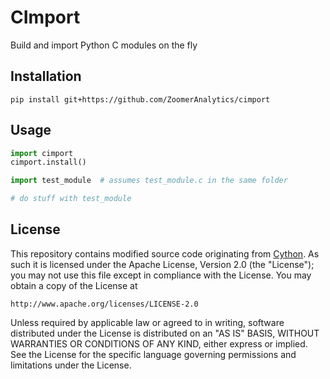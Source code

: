 # CImport
Build and import Python C modules on the fly

## Installation

```
pip install git+https://github.com/ZoomerAnalytics/cimport
```

## Usage

```python
import cimport
cimport.install()

import test_module  # assumes test_module.c in the same folder

# do stuff with test_module
```


## License

This repository contains modified source code originating from [Cython](http://cython.org/).
As such it is licensed under the Apache License, Version 2.0 (the "License");
you may not use this file except in compliance with the License.
You may obtain a copy of the License at

    http://www.apache.org/licenses/LICENSE-2.0

Unless required by applicable law or agreed to in writing, software
distributed under the License is distributed on an "AS IS" BASIS,
WITHOUT WARRANTIES OR CONDITIONS OF ANY KIND, either express or implied.
See the License for the specific language governing permissions and
limitations under the License.
